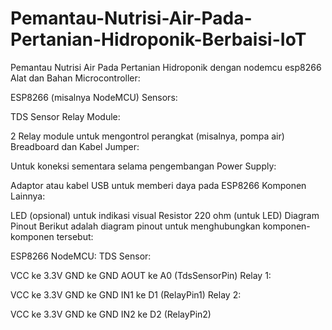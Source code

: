 # Pemantau-Nutrisi-Air-Pada-Pertanian-Hidroponik-Berbaisi-IoT
Pemantau Nutrisi Air Pada Pertanian Hidroponik dengan nodemcu esp8266
Alat dan Bahan
Microcontroller:

ESP8266 (misalnya NodeMCU)
Sensors:

TDS Sensor
Relay Module:

2 Relay module untuk mengontrol perangkat (misalnya, pompa air)
Breadboard dan Kabel Jumper:

Untuk koneksi sementara selama pengembangan
Power Supply:

Adaptor atau kabel USB untuk memberi daya pada ESP8266
Komponen Lainnya:

LED (opsional) untuk indikasi visual
Resistor 220 ohm (untuk LED)
Diagram Pinout
Berikut adalah diagram pinout untuk menghubungkan komponen-komponen tersebut:

ESP8266 NodeMCU:
TDS Sensor:

VCC ke 3.3V
GND ke GND
AOUT ke A0 (TdsSensorPin)
Relay 1:

VCC ke 3.3V
GND ke GND
IN1 ke D1 (RelayPin1)
Relay 2:

VCC ke 3.3V
GND ke GND
IN2 ke D2 (RelayPin2)
